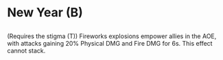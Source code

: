 # New Year (B)

## 

(Requires the stigma (T)) Fireworks explosions empower allies in the AOE, with attacks gaining 20% Physical DMG and Fire DMG for 6s. This effect cannot stack.